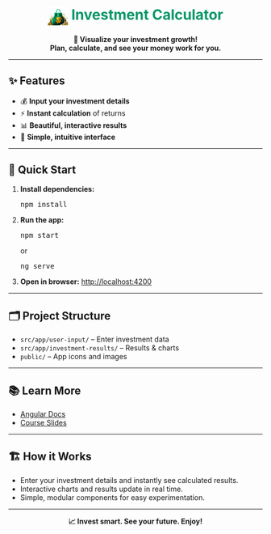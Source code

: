 <h1 align="center"><img src="public/investment-calculator-logo.png" width="40" style="vertical-align:middle;"/> <span style="color:#059669">Investment Calculator</span></h1>

<p align="center">
  <b>💸 Visualize your investment growth!<br>Plan, calculate, and see your money work for you.</b>
</p>

---

## ✨ Features

- 💰 <b>Input your investment details</b>
- ⚡ <b>Instant calculation</b> of returns
- 📊 <b>Beautiful, interactive results</b>
- 🧮 <b>Simple, intuitive interface</b>

---

## 🚀 Quick Start

1. <b>Install dependencies:</b>
   <pre>npm install</pre>
2. <b>Run the app:</b>
   <pre>npm start</pre>
   or
   <pre>ng serve</pre>
3. <b>Open in browser:</b>
   <a href="http://localhost:4200">http://localhost:4200</a>

---

## 🗂️ Project Structure

- <code>src/app/user-input/</code> – Enter investment data
- <code>src/app/investment-results/</code> – Results & charts
- <code>public/</code> – App icons and images

---

## 📚 Learn More

- [Angular Docs](https://angular.io/)
- [Course Slides](../other-resources/angular-course-slides.pdf)

---

## 🏗️ How it Works

- Enter your investment details and instantly see calculated results.
- Interactive charts and results update in real time.
- Simple, modular components for easy experimentation.

---

<p align="center">
  <b>📈 Invest smart. See your future. Enjoy!</b>
</p>
